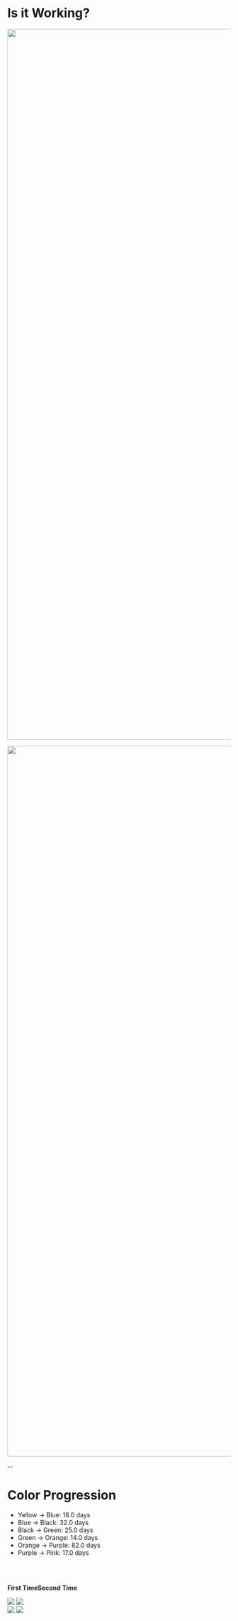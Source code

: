 # Is it Working?

<img src="images/response_history.png"
     style="height: 40dvh"
/>

<img src="images/response_history_phase2.png"
     class="fragment fade-in"
     style="height: 40dvh"
/>

--

# Color Progression

- Yellow → Blue: 18.0 days
- Blue → Black: 32.0 days
- Black → Green: 25.0 days
- Green → Orange: <span class="fragment highlight-green" data-fragment-index="0">14.0 days</span>
- Orange → Purple: <span class="fragment highlight-red" data-fragment-index="1">82.0 days</span>
- Purple → Pink: 17.0 days

<br/><br/>

<b><span class="fragment disappearing-fragment nospace-fragment fade-out" data-fragment-index="2">First Time</span><span class="fragment fade-in" data-fragment-index="2">Second Time</span></b>
<div class="gallery two-wide">
<div class="gallery-item">
    <img src="images/purple_phase1.png" class="fragment nospace-fragment disappearing-fragment fade-out" data-fragment-index="2"/>
    <img src="images/purple_phase2.png" class="fragment fade-in" data-fragment-index="2"/>
</div>

<div class="gallery-item">
    <img src="images/pink_phase1.png" class="fragment nospace-fragment disappearing-fragment fade-out" data-fragment-index="2"/>
    <img src="images/pink_phase2.png" class="fragment fade-in" data-fragment-index="2"/>
</div>
</div>
